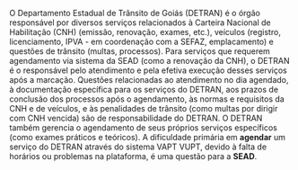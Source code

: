 O Departamento Estadual de Trânsito de Goiás (DETRAN) é o órgão responsável por diversos serviços relacionados à Carteira Nacional de Habilitação (CNH) (emissão, renovação, exames, etc.), veículos (registro, licenciamento, IPVA - em coordenação com a SEFAZ, emplacamento) e questões de trânsito (multas, processos). Para serviços que requerem agendamento via sistema da SEAD (como a renovação da CNH), o DETRAN é o responsável pelo atendimento e pela efetiva execução desses serviços após a marcação. Questões relacionadas ao atendimento no dia agendado, à documentação específica para os serviços do DETRAN, aos prazos de conclusão dos processos após o agendamento, às normas e requisitos da CNH e de veículos, e às penalidades de trânsito (como multas por dirigir com CNH vencida) são de responsabilidade do DETRAN. O DETRAN também gerencia o agendamento de seus próprios serviços específicos (como exames práticos e teóricos). A dificuldade primária em **agendar** um serviço do DETRAN através do sistema VAPT VUPT, devido à falta de horários ou problemas na plataforma, é uma questão para a **SEAD**.